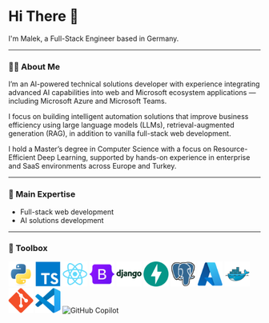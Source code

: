 # Hi There 👋

I'm Malek, a Full-Stack Engineer based in Germany.  

---

### 👨‍💻 About Me
I’m an AI-powered technical solutions developer with experience integrating advanced AI capabilities into web and Microsoft ecosystem applications — including Microsoft Azure and Microsoft Teams.

I focus on building intelligent automation solutions that improve business efficiency using large language models (LLMs), retrieval-augmented generation (RAG), in addition to vanilla full-stack web development. 

I hold a Master’s degree in Computer Science with a focus on Resource-Efficient Deep Learning, supported by hands-on experience in enterprise and SaaS environments across Europe and Turkey.

---

### 🚀 Main Expertise
- Full-stack web development  
- AI solutions development  

---

### 🧰 Toolbox
<p>
  <img src="https://github.com/devicons/devicon/blob/master/icons/python/python-original.svg" alt="Python" width="50" height="50"/>
  <img src="https://github.com/devicons/devicon/blob/master/icons/typescript/typescript-original.svg" alt="TypeScript" width="50" height="50"/>
  <img src="https://github.com/devicons/devicon/blob/master/icons/react/react-original.svg" alt="React" width="50" height="50"/>
  <img src="https://github.com/devicons/devicon/blob/master/icons/bootstrap/bootstrap-original.svg" alt="Bootstrap" width="50" height="50"/>
  <img src="https://github.com/devicons/devicon/blob/master/icons/django/django-plain-wordmark.svg" alt="Django" width="50" height="50"/>
  <img src="https://github.com/devicons/devicon/blob/master/icons/fastapi/fastapi-original.svg" alt="FastAPI" width="50" height="50"/>
  <img src="https://github.com/devicons/devicon/blob/master/icons/postgresql/postgresql-original.svg" alt="PostgreSQL" width="50" height="50"/>
  <img src="https://github.com/devicons/devicon/blob/master/icons/azure/azure-original.svg" alt="Azure" width="50" height="50"/>
  <img src="https://github.com/devicons/devicon/blob/master/icons/docker/docker-original.svg" alt="Docker" width="50" height="50"/>
  <img src="https://github.com/devicons/devicon/blob/master/icons/git/git-original.svg" alt="Git" width="50" height="50"/>
  <img src="https://github.com/devicons/devicon/blob/master/icons/vscode/vscode-original.svg" alt="VS Code" width="50" height="50"/>
  <img src="https://camo.githubusercontent.com/4923ee14ee70ca196174d70c4e1ea1ab591023c9750e5c862894ce3b26496bb7/68747470733a2f2f6769746875622e6769746875626173736574732e636f6d2f696d616765732f6d6f64756c65732f736974652f636f70696c6f742f636f70696c6f742e77656270" alt="GitHub Copilot" width="50" height="50"/>
</p>
